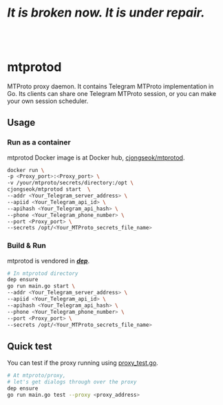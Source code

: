 ***It is broken now. It is under repair.***
===
<br><br>

mtprotod
===
MTProto proxy daemon.
It contains Telegram MTProto implementation in Go.
Its clients can share one Telegram MTProto session, or you can make your own session scheduler.

Usage
---
### Run as a container
mtprotod Docker image is at Docker hub, [cjongseok/mtprotod](https://hub.docker.com/r/cjongseok/mtprotod/).
```bash
docker run \
-p <Proxy_port>:<Proxy_port> \
-v /your/mtproto/secrets/directory:/opt \
cjongseok/mtprotod start  \
--addr <Your_Telegram_server_address> \
--apiid <Your_Telegram_api_id> \
--apihash <Your_Telegram_api_hash> \
--phone <Your_Telegram_phone_number> \
--port <Proxy_port> \
--secrets /opt/<Your_MTProto_secrets_file_name>
```
### Build & Run
mtprotod is vendored in [***dep***](https://github.com/golang/dep).
```bash
# In mtprotod directory
dep ensure
go run main.go start \
--addr <Your_Telegram_server_address> \
--apiid <Your_Telegram_api_id> \
--apihash <Your_Telegram_api_hash> \
--phone <Your_Telegram_phone_number> \
--port <Proxy_port> \
--secrets /opt/<Your_MTProto_secrets_file_name>
```

Quick test
---
You can test if the proxy running using [proxy_test.go](https://github.com/cjongseok/mtproto/blob/master/proxy/proxy_test.go).
```bash
# At mtproto/proxy,
# let's get dialogs through over the proxy
dep ensure
go run main.go test --proxy <proxy_address>
```

